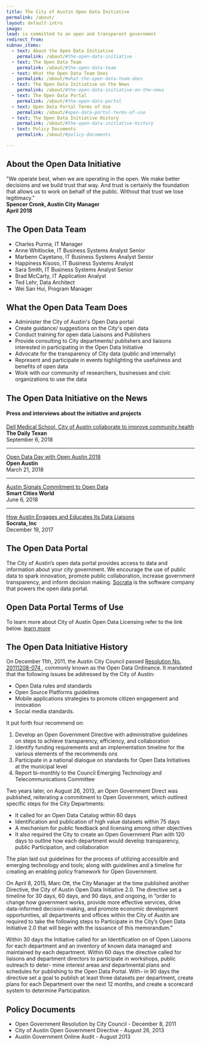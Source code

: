 ```yaml
---
title: The City of Austin Open Data Initiative
permalink: /about/
layout: default-intro
image:
lead: is committed to an open and transparent government
redirect_from:
subnav_items:
  - text: About the Open Data Initiative
    permalink: /about/#the-open-data-initiative
  - text: The Open Data Team
    permalink: /about/#the-open-data-team
  - text: What the Open Data Team Does
    permalink: /about/#what-the-open-data-team-does
  - text: The Open Data Initiative on the News
    permalink: /about/#the-open-data-initiative-on-the-news
  - text: The Open Data Portal
    permalink: /about/#the-open-data-portal
  - text: Open Data Portal Terms of Use
    permalink: /about/#open-data-portal-terms-of-use
  - text: The Open Data Initiative History
    permalink: /about/#the-open-data-initiative-history
  - text: Policy Documents
    permalink: /about/#policy-documents

---
```


## About the Open Data Initiative
"We operate best, when we are operating in the open. We make better decisions and we build trust that way. And trust is certainly the foundation that allows us to work on behalf of the public. Without that trust we lose legitimacy."
<br>
<b>Spencer Cronk, Austin City Manager</b>
<br>
<b>April 2018</b>

## The Open Data Team
- Charles Purma, IT Manager
- Anne Whitlocke, IT Business Systems Analyst Senior
- Marbenn Cayetano, IT Business Systems Analyst Senior  
- Happiness Kisoso, IT Business Systems Analyst
- Sara Smith, IT Business Systems Analyst Senior
- Brad McCarty, IT Application Analyst
- Ted Lehr, Data Architect
- Wei San Hui, Program Manager

## What the Open Data Team Does
- Administer the City of Austin's Open Data portal
- Create guidance/ suggestions on the City's open data
- Conduct training for open data Liaisons and Publishers
- Provide consulting to City departments/ publishers and liaisons interested in participating in the Open Data Initiative
- Advocate for the transparency of City data (public and internally)
- Represent and participate in events highlighting the usefulness and benefits of open data
- Work with our community of researchers, businesses and civic organizations to use the data

## The Open Data Initiative on the News
#### Press and interviews about the initiative and projects
<a href="http://dailytexanonline.com/2018/09/06/dell-medical-school-city-of-austin-collaborate-to-improve-community-health">Dell Medical School, City of Austin collaborate to improve community health</a>
<br>
<b> The Daily Texan </b>
<br>
September 6, 2018

----------------------

<a href="https://medium.com/open-austin/open-data-day-with-open-austin-2018-b66d0d58f2ea">Open Data Day with Open Austin 2018
 </a>
 <br>
 <b> Open Austin</b>
 <br>
 March 21, 2018

----------------------
<a href="https://www.smartcitiesworld.net/news/news/austin-signals-commitment-to-open-data-2992?utm_source=Friends+and+Constituents+-+Newsletter+list&utm_campaign=93ca19a31e-EMAIL_CAMPAIGN_2018_01_11_COPY_01&utm_medium=email&utm_term=0_edc26fd940-93ca19a31e-103695249">
Austin Signals Commitment to Open Data</a>
<br>
<b> Smart Cities World</b>
<br>
June 6, 2018

----------------------

<a href="https://socrata.com/blog/austin-engages-educates-data-liaisons/">How Austin Engages and Educates Its Data Liaisons
 </a>
 <br>
 <b> Socrata, Inc</b>
<br>
 December 19, 2017

## The Open Data Portal
 The City of Austin’s open data portal provides access to data and information about your city government. We encourage the use of public data to spark innovation, promote public collaboration, increase government transparency, and inform decision making. <a href="https://support.socrata.com/hc/en-us">Socrata</a> is the software company that powers the open data portal.

## Open Data Portal Terms of Use
 To learn more about City of Austin Open Data Licensing refer to the link below.
 <a href="http://www.austintexas.gov/coa-open-data-licensing">learn more</a>


## The Open Data Initiative History
On December 11th, 2011, the Austin City Council passed  <a href="https://www.austintexas.gov/sites/default/files/files/Law/Council_Portal_Page/Resolution_Open_Government_Directive_2011.pdf">Resolution No. 20111208-074 </a>, commonly known as the Open Data Ordinance. It mandated that the following issues be addressed by the City of Austin:
- Open Data rules and standards
- Open Source Platforms guidelines
- Mobile applications strategies to promote citizen engagement and innovation
- Social media standards.

It put forth four recommend on:
1. Develop an Open Government Directive with administrative guidelines on steps to achieve transparency, efficiency, and collaboration
2. Identify funding requirements and an implementation  timeline for the various elements of the recommends ons
3. Participate in a national dialogue on standards for Open Data Initiatives at the municipal level
4. Report bi-monthly to the Council Emerging Technology and Telecommunications Committee

Two years later, on August 26, 2013, an Open Government Direct was published, reiterating a commitment to Open Government, which outlined specific steps for the City Departments:
- It called for an Open Data Catalog within 60 days
- Identification and publication of high value datasets within 75 days
- A mechanism for public feedback and licensing among other objectives
- It also required the City to create an Open Government Plan with 120 days to outline how each department would develop transparency, public Participation, and collaboration

The plan laid out guidelines for the process of utilizing accessible and emerging  technology and tools; along with guidelines and a timeline for creating an enabling policy framework for Open Government.

On April 8, 2015, Marc Ott, the City Manager at the time published another Directive, the City of Austin Open Data Initiative 2.0. The directive set a  timeline for 30 days, 60 days, and 90 days, and ongoing, in “order to change how government works, provide more effective services, drive data-informed decision-making, and promote economic development opportunities, all departments and offices within the City of Austin are required to take the following steps to Participate in the City’s Open Data Initiative 2.0 that will begin with the issuance of this memorandum.”

Within 30 days the Initiative called for an Identification on of Open Liaisons for each department and an inventory of known data managed and maintained by each department. Within 60 days the directive called for liaisons and department directors to participate in workshops, public outreach to deter- mine interest areas and departmental plans and schedules for publishing to the Open Data Portal. With- in 90 days the directive set a goal to publish at least three datasets per department, create plans for each Department over the next 12 months, and create a scorecard system to determine Participation.


## Policy Documents
- Open Government Resolution by City Council - December 8, 2011
- City of Austin Open Government Directive - August 26, 2013
- Austin Government Online Audit - August 2013
